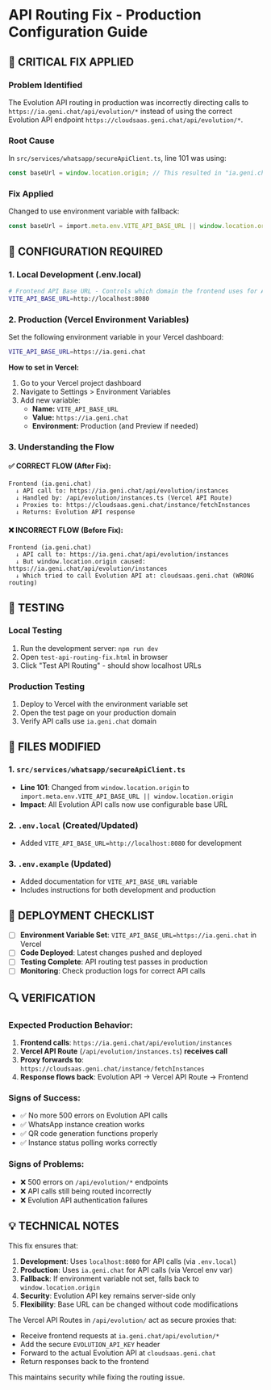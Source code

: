 # API Routing Fix - Production Configuration Guide

## 🚨 CRITICAL FIX APPLIED

### Problem Identified
The Evolution API routing in production was incorrectly directing calls to `https://ia.geni.chat/api/evolution/*` instead of using the correct Evolution API endpoint `https://cloudsaas.geni.chat/api/evolution/*`.

### Root Cause
In `src/services/whatsapp/secureApiClient.ts`, line 101 was using:
```typescript
const baseUrl = window.location.origin; // This resulted in "ia.geni.chat" in production
```

### Fix Applied
Changed to use environment variable with fallback:
```typescript
const baseUrl = import.meta.env.VITE_API_BASE_URL || window.location.origin;
```

## 🔧 CONFIGURATION REQUIRED

### 1. Local Development (.env.local)
```bash
# Frontend API Base URL - Controls which domain the frontend uses for API calls
VITE_API_BASE_URL=http://localhost:8080
```

### 2. Production (Vercel Environment Variables)
Set the following environment variable in your Vercel dashboard:

```bash
VITE_API_BASE_URL=https://ia.geni.chat
```

**How to set in Vercel:**
1. Go to your Vercel project dashboard
2. Navigate to Settings > Environment Variables
3. Add new variable:
   - **Name:** `VITE_API_BASE_URL`
   - **Value:** `https://ia.geni.chat`
   - **Environment:** Production (and Preview if needed)

### 3. Understanding the Flow

#### ✅ CORRECT FLOW (After Fix):
```
Frontend (ia.geni.chat) 
  ↓ API call to: https://ia.geni.chat/api/evolution/instances
  ↓ Handled by: /api/evolution/instances.ts (Vercel API Route)
  ↓ Proxies to: https://cloudsaas.geni.chat/instance/fetchInstances
  ↓ Returns: Evolution API response
```

#### ❌ INCORRECT FLOW (Before Fix):
```
Frontend (ia.geni.chat) 
  ↓ API call to: https://ia.geni.chat/api/evolution/instances
  ↓ But window.location.origin caused: https://ia.geni.chat/api/evolution/instances
  ↓ Which tried to call Evolution API at: cloudsaas.geni.chat (WRONG routing)
```

## 🧪 TESTING

### Local Testing
1. Run the development server: `npm run dev`
2. Open `test-api-routing-fix.html` in browser
3. Click "Test API Routing" - should show localhost URLs

### Production Testing
1. Deploy to Vercel with the environment variable set
2. Open the test page on your production domain
3. Verify API calls use `ia.geni.chat` domain

## 📁 FILES MODIFIED

### 1. `src/services/whatsapp/secureApiClient.ts`
- **Line 101**: Changed from `window.location.origin` to `import.meta.env.VITE_API_BASE_URL || window.location.origin`
- **Impact**: All Evolution API calls now use configurable base URL

### 2. `.env.local` (Created/Updated)
- Added `VITE_API_BASE_URL=http://localhost:8080` for development

### 3. `.env.example` (Updated)
- Added documentation for `VITE_API_BASE_URL` variable
- Includes instructions for both development and production

## 🚀 DEPLOYMENT CHECKLIST

- [ ] **Environment Variable Set**: `VITE_API_BASE_URL=https://ia.geni.chat` in Vercel
- [ ] **Code Deployed**: Latest changes pushed and deployed
- [ ] **Testing Complete**: API routing test passes in production
- [ ] **Monitoring**: Check production logs for correct API calls

## 🔍 VERIFICATION

### Expected Production Behavior:
1. **Frontend calls**: `https://ia.geni.chat/api/evolution/instances`
2. **Vercel API Route** (`/api/evolution/instances.ts`) **receives call**
3. **Proxy forwards to**: `https://cloudsaas.geni.chat/instance/fetchInstances`
4. **Response flows back**: Evolution API → Vercel API Route → Frontend

### Signs of Success:
- ✅ No more 500 errors on Evolution API calls
- ✅ WhatsApp instance creation works
- ✅ QR code generation functions properly
- ✅ Instance status polling works correctly

### Signs of Problems:
- ❌ 500 errors on `/api/evolution/*` endpoints
- ❌ API calls still being routed incorrectly
- ❌ Evolution API authentication failures

## 💡 TECHNICAL NOTES

This fix ensures that:
1. **Development**: Uses `localhost:8080` for API calls (via `.env.local`)
2. **Production**: Uses `ia.geni.chat` for API calls (via Vercel env var)
3. **Fallback**: If environment variable not set, falls back to `window.location.origin`
4. **Security**: Evolution API key remains server-side only
5. **Flexibility**: Base URL can be changed without code modifications

The Vercel API Routes in `/api/evolution/` act as secure proxies that:
- Receive frontend requests at `ia.geni.chat/api/evolution/*`
- Add the secure `EVOLUTION_API_KEY` header
- Forward to the actual Evolution API at `cloudsaas.geni.chat`
- Return responses back to the frontend

This maintains security while fixing the routing issue.
